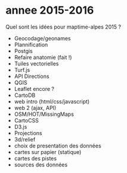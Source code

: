 # annee 2015-2016

Quel sont les idées pour maptime-alpes 2015 ?

- Geocodage/geonames
- Plannification
- Postgis
- Refaire anatomie (fait !)
- Tuiles vectorielles
- Turf.js
- API Directions
- QGIS
- Leaflet encore ?
- CartoDB
- web intro (html/css/javascript)
- web 2 (ajax, API)
- OSM/HOT/MissingMaps
- CartoCSS
- D3.js
- Projections
- 3d/relief
- choix de presentation des données
- cartes sur papier (statique)
- cartes des pistes
- sources des données
